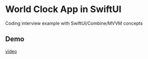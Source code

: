 #  World Clock App in SwiftUI

Coding interview example with SwiftUI/Combine/MVVM concepts

## Demo

[video](https://github.com/user-attachments/assets/6d425283-c46f-45be-9ce8-fc9e82955b0a)

